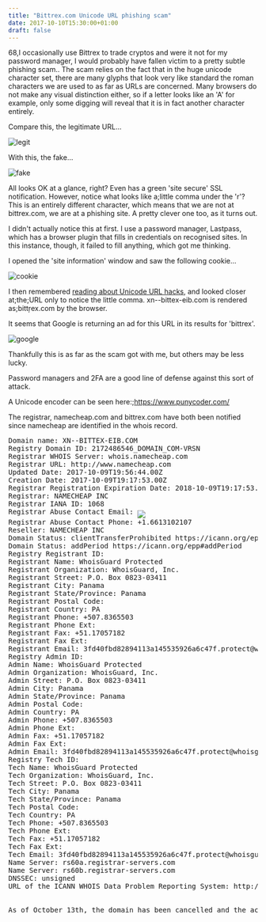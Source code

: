 ```yaml
---
title: "Bittrex.com Unicode URL phishing scam"
date: 2017-10-10T15:30:00+01:00
draft: false 
---
```

68,I occasionally use Bittrex to trade cryptos and were it not for my password manager, I would probably have fallen victim to a pretty subtle phishing scam.. The scam relies on the fact that in the huge unicode character set, there are many glyphs that look very like standard the roman characters we are used to as far as URLs are concerned. Many browsers do not make any visual distinction either, so if a letter looks like an 'A' for example, only some digging will reveal that it is in fact another character entirely.

Compare this, the legitimate URL...

<img alt=legit url data-entity-type=file data-entity-uuid=3590823d-32ac-4b62-900a-6333c0a6ef3c src=/sites/default/files/inline-images/2017-10-10%20%285%29.png />

With this, the fake...

<img alt=fake url data-entity-type=file data-entity-uuid=be3d7884-047b-4a81-81ed-3af215aabdad src=/sites/default/files/inline-images/2017-10-10%20%284%29.png />

All looks OK at a glance, right? Even has a green 'site secure' SSL notification. However, notice what looks like a;little comma under the 'r'? This is an entirely different character, which means that we are not at bittrex.com, we are at a phishing site. A pretty clever one too, as it turns out.

I didn't actually notice this at first. I use a password manager, Lastpass, which has a browser plugin that fills in credentials on recognised sites. In this instance, though, it failed to fill anything, which got me thinking.

I opened the 'site information' window and saw the following cookie...

<img alt=cookie data-entity-type=file data-entity-uuid=bb761768-e7a8-46cc-a05f-f7b7f6cbe488 src=/sites/default/files/inline-images/2017-10-10%20%287%29.png />

I then remembered <a href=https://www.theguardian.com/technology/2017/apr/19/phishing-url-trick-hackers>reading about Unicode URL hacks</a>, and looked closer at;the;URL only to notice the little comma. xn--bittex-eib.com is rendered as;bittŗex.com by the browser.

It seems that Google is returning an ad for this URL in its results for 'bittrex'.

<img alt=google results data-entity-type=file data-entity-uuid=d82bc09f-3a35-4031-a4ce-24876f2298fa src=/sites/default/files/inline-images/2017-10-10%20%2810%29.png />

Thankfully this is as far as the scam got with me, but others may be less lucky.

Password managers and 2FA are a good line of defense against this sort of attack.

A Unicode encoder can be seen here:;https://www.punycoder.com/

The registrar, namecheap.com and bittrex.com have both been notified since namecheap are identified in the whois record.


<pre>
Domain name: XN--BITTEX-EIB.COM
Registry Domain ID: 2172486546_DOMAIN_COM-VRSN
Registrar WHOIS Server: whois.namecheap.com
Registrar URL: http://www.namecheap.com
Updated Date: 2017-10-09T19:56:44.00Z
Creation Date: 2017-10-09T19:17:53.00Z
Registrar Registration Expiration Date: 2018-10-09T19:17:53.00Z
Registrar: NAMECHEAP INC
Registrar IANA ID: 1068
Registrar Abuse Contact Email: <a href=http://reversewhois.domaintools.com/?email=44c91f4f81df8526bd460ad6db4a95fe title=Search for this email address><img align=middle border=0 src=http://source.domaintools.com/email.pgif?md5=44c91f4f81df8526bd460ad6db4a95fe&amp;face=arial&amp;size=9&amp;color=000000&amp;bgcolor=FFFFFF&amp;face=arial&amp;size=9&amp;color=0000FF&amp;bgcolor=FFFFFF&amp;format[]=transparent&amp;format[]=transparent /></a>
Registrar Abuse Contact Phone: +1.6613102107
Reseller: NAMECHEAP INC
Domain Status: clientTransferProhibited https://icann.org/epp#clientTransferProhibited
Domain Status: addPeriod https://icann.org/epp#addPeriod
Registry Registrant ID: 
Registrant Name: WhoisGuard Protected
Registrant Organization: WhoisGuard, Inc.
Registrant Street: P.O. Box 0823-03411 
Registrant City: Panama
Registrant State/Province: Panama
Registrant Postal Code: 
Registrant Country: PA
Registrant Phone: +507.8365503
Registrant Phone Ext: 
Registrant Fax: +51.17057182
Registrant Fax Ext: 
Registrant Email: 3fd40fbd82894113a145535926a6c47f.protect@whoisguard.com
Registry Admin ID: 
Admin Name: WhoisGuard Protected
Admin Organization: WhoisGuard, Inc.
Admin Street: P.O. Box 0823-03411 
Admin City: Panama
Admin State/Province: Panama
Admin Postal Code: 
Admin Country: PA
Admin Phone: +507.8365503
Admin Phone Ext: 
Admin Fax: +51.17057182
Admin Fax Ext: 
Admin Email: 3fd40fbd82894113a145535926a6c47f.protect@whoisguard.com
Registry Tech ID: 
Tech Name: WhoisGuard Protected
Tech Organization: WhoisGuard, Inc.
Tech Street: P.O. Box 0823-03411 
Tech City: Panama
Tech State/Province: Panama
Tech Postal Code: 
Tech Country: PA
Tech Phone: +507.8365503
Tech Phone Ext: 
Tech Fax: +51.17057182
Tech Fax Ext: 
Tech Email: 3fd40fbd82894113a145535926a6c47f.protect@whoisguard.com
Name Server: rs60a.registrar-servers.com
Name Server: rs60b.registrar-servers.com
DNSSEC: unsigned
URL of the ICANN WHOIS Data Problem Reporting System: http://wdprs.internic.net/


As of October 13th, the domain has been cancelled and the account suspended. Thanks Namecheap!
